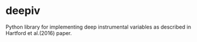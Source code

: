 # deepiv
Python library for implementing deep instrumental variables as described in Hartford et al.(2016) paper.
